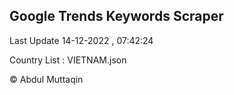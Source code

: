 

## Google Trends Keywords Scraper 
 
Last Update 14-12-2022 , 07:42:24

Country List :
VIETNAM.json



© Abdul Muttaqin 
